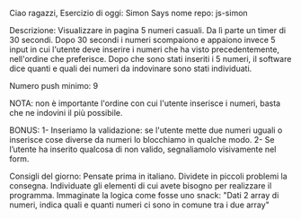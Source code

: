 Ciao ragazzi,
Esercizio di oggi: Simon Says
nome repo: js-simon

Descrizione: Visualizzare in pagina 5 numeri casuali. Da lì parte un timer di 30 secondi. Dopo 30 secondi i numeri scompaiono e appaiono invece 5 input in cui l'utente deve inserire i numeri che ha visto precedentemente, nell'ordine che preferisce.
Dopo che sono stati inseriti i 5 numeri, il software dice quanti e quali dei numeri da indovinare sono stati individuati.

Numero push minimo: 9

NOTA: non è importante l'ordine con cui l'utente inserisce i numeri, basta che ne indovini il più possibile.

BONUS:
1- Inseriamo la validazione: se l'utente mette due numeri uguali o inserisce cose diverse da numeri lo blocchiamo in qualche modo.
2- Se l’utente ha inserito qualcosa di non valido, segnaliamolo visivamente nel form.

Consigli del giorno:
Pensate prima in italiano.
Dividete in piccoli problemi la consegna.
Individuate gli elementi di cui avete bisogno per realizzare il programma.
Immaginate la logica come fosse uno snack: "Dati 2 array di numeri, indica quali e quanti numeri ci sono in comune tra i due array"
